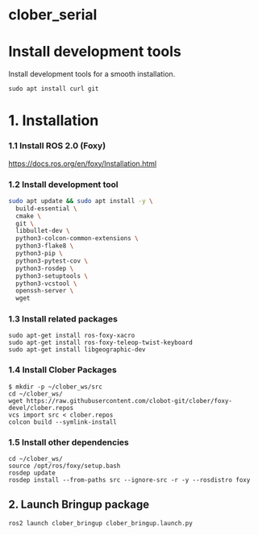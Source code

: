 # clober_serial

# Install development tools
Install development tools for a smooth installation.
```
sudo apt install curl git
```

# 1. Installation
### 1.1 Install ROS 2.0 (Foxy)
https://docs.ros.org/en/foxy/Installation.html

### 1.2 Install development tool
```bash
sudo apt update && sudo apt install -y \
  build-essential \
  cmake \
  git \
  libbullet-dev \
  python3-colcon-common-extensions \
  python3-flake8 \
  python3-pip \
  python3-pytest-cov \
  python3-rosdep \
  python3-setuptools \
  python3-vcstool \
  openssh-server \
  wget
```

### 1.3 Install related packages
```
sudo apt-get install ros-foxy-xacro
sudo apt-get install ros-foxy-teleop-twist-keyboard
sudo apt-get install libgeographic-dev
```

### 1.4 Install Clober Packages
```
$ mkdir -p ~/clober_ws/src
cd ~/clober_ws/
wget https://raw.githubusercontent.com/clobot-git/clober/foxy-devel/clober.repos
vcs import src < clober.repos
colcon build --symlink-install
```

### 1.5 Install other dependencies
```
cd ~/clober_ws/
source /opt/ros/foxy/setup.bash
rosdep update
rosdep install --from-paths src --ignore-src -r -y --rosdistro foxy
```

## 2. Launch Bringup package
```bash
ros2 launch clober_bringup clober_bringup.launch.py
```

